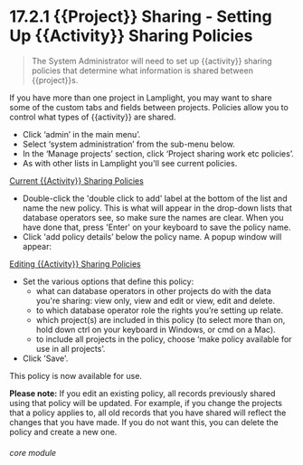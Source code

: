 # 17.2.1 {{Project}} Sharing - Setting Up {{Activity}} Sharing Policies

> The System Administrator will need to set up {{activity}} sharing policies that determine what information is shared between {{project}}s. 

If you have more than one project in Lamplight, you may want to share some of the custom tabs and fields between projects. Policies allow you to control what types of {{activity}} are shared.

- Click ‘admin’ in the main menu’.
- Select ‘system administration’ from the sub-menu below.
- In the ‘Manage projects’ section, click ‘Project sharing work etc policies’.
- As with other lists in Lamplight you'll see current policies.

[Current {{Activity}} Sharing Policies](17.2.1a.png)

- Double-click the 'double click to add' label at the bottom of the list and name the new policy. This is what will appear in the drop-down lists that database operators see, so make sure the names are clear. When you have done that, press 'Enter' on your keyboard to save the policy name.
- Click 'add policy details’ below the policy name. A popup window will appear:
 
[Editing {{Activity}} Sharing Policies](17.2.1b.png)
 
 - Set the various options that define this policy:
   - what can database operators in other projects do with the data you're sharing: view only, view and edit or view, edit and delete.
   - to which database operator role the rights you’re setting up relate.
   - which project(s) are included in this policy (to select more than on, hold down ctrl on your keyboard in Windows, or cmd on a Mac).
   - to include all projects in the policy, choose ‘make policy available for use in all projects’.
- Click 'Save'. 

This policy is now available for use.

**Please note:** If you edit an existing policy, all records previously shared using that policy will be updated. For example, if you change the projects that a policy applies to, all old records that you have shared will reflect the changes that you have made. If you do not want this, you can delete the policy and create a new one. 


###### core module

